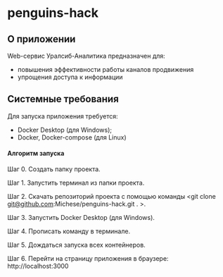 # penguins-hack
## О приложении
Web-сервис Уралсиб-Аналитика предназначен для: 
  - повышения эффективности работы каналов продвижения
  - упрощения доступа к информации

## Системные требования
Для запуска приложения требуется:
  - Docker Desktop (для Windows); 
  - Docker, Docker-compose (для Linux)
  
#### Алгоритм запуска
Шаг 0. Создать папку проекта.


Шаг 1. Запустить терминал из папки проекта.


Шаг 2. Скачать репозиторий проекта с помощью команды <git clone git@github.com:Michese/penguins-hack.git . >.


Шаг 3. Запустить Docker Desktop (для Windows).


Шаг 4. Прописать команду <docker-compose up > в терминале.
  
  
Шаг 5. Дождаться запуска всех контейнеров.
  
  
Шаг 6. Перейти на страницу приложения в браузере: http://localhost:3000
